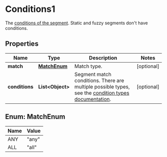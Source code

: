 

# Conditions1

The [conditions of the segment](https://mailchimp.com/help/save-and-manage-segments/). Static and fuzzy segments don't have conditions.

## Properties

| Name | Type | Description | Notes |
|------------ | ------------- | ------------- | -------------|
|**match** | [**MatchEnum**](#MatchEnum) | Match type. |  [optional] |
|**conditions** | **List&lt;Object&gt;** | Segment match conditions. There are multiple possible types, see the [condition types documentation](https://mailchimp.com/developer/marketing/docs/alternative-schemas/#segment-condition-schemas). |  [optional] |



## Enum: MatchEnum

| Name | Value |
|---- | -----|
| ANY | &quot;any&quot; |
| ALL | &quot;all&quot; |



